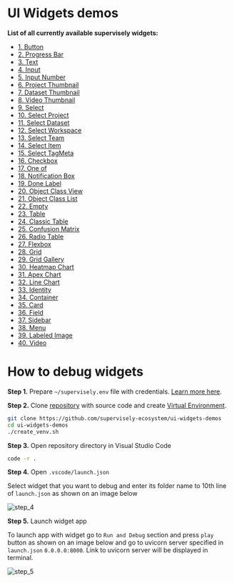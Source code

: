 # UI Widgets demos

**List of all currently available supervisely widgets:**

  - [1. Button](/001_button/README.md)
  - [2. Progress Bar](/002_progress_bar/README.md)
  - [3. Text](/003_text/README.md)
  - [4. Input](/004_input/README.md)
  - [5. Input Number](/005_input_number/README.md)
  - [6. Project Thumbnail](/006_project_thumbnail/README.md)
  - [7. Dataset Thumbnail](/007_dataset_thumbnail/README.md)
  - [8. Video Thumbnail](/008_video_thumbnail/README.md)
  - [9. Select](/009_select/README.md)
  - [10. Select Project](/010_select_project/README.md)
  - [11. Select Dataset](/011_select_dataset/README.md)
  - [12. Select Workspace](/012_select_workspace/README.md)
  - [13. Select Team](/013_select_team/README.md)
  - [14. Select Item](/014_select_item/README.md)
  - [15. Select TagMeta](/015_select_tag_meta/README.md)
  - [16. Checkbox](/016_checkbox/README.md)
  - [17. One of](/017_one_of/README.md)
  - [18. Notification Box](/018_notification_box/README.md)
  - [19. Done Label](/019_done_label/README.md)
  - [20. Object Class View](/020_object_class_view/README.md)
  - [21. Object Class List](/021_object_classes_list/README.md)
  - [22. Empty](/022_empty/README.md)
  - [23. Table](/023_table/README.md)
  - [24. Classic Table](/024_classic_table/README.md)
  - [25. Confusion Matrix](/025_confusion_matrix/README.md)
  - [26. Radio Table](/026_radio_table/README.md)
  - [27. Flexbox](/027_flexbox/README.md)
  - [28. Grid](/028_grid/README.md)
  - [29. Grid Gallery](/029_grid_gallery/README.md)
  - [30. Heatmap Chart](/030_heatmap_chart/README.md)
  - [31. Apex Chart](/031_apex_chart/README.md)
  - [32. Line Chart](/032_line_chart/README.md)
  - [33. Identity](/033_identity/README.md)
  - [34. Container](/034_container/README.md)
  - [35. Card](/035_card/README.md)
  - [36. Field](/036_field/README.md)
  - [37. Sidebar](/037_sidebar/README.md)
  - [38. Menu](/038_menu/README.md)
  - [39. Labeled Image](/039_labeled_image/README.md)
  - [40. Video](/040_video/README.md)

# How to debug widgets

**Step 1.** Prepare `~/supervisely.env` file with credentials. [Learn more here](https://developer.supervise.ly/getting-started/basics-of-authentication#how-to-use-in-python).

**Step 2.** Clone [repository](https://github.com/supervisely-ecosystem/ui-widgets-demos) with source code and create [Virtual Environment](https://docs.python.org/3/library/venv.html).

```bash
git clone https://github.com/supervisely-ecosystem/ui-widgets-demos
cd ui-widgets-demos
./create_venv.sh
```

**Step 3.** Open repository directory in Visual Studio Code

```bash
code -r .
```

**Step 4.** Open `.vscode/launch.json`

Select widget that you want to debug and enter its folder name to 10th line of `launch.json` as shown on an image below

![step_4](https://user-images.githubusercontent.com/48913536/202445858-0b381d46-d122-41c7-bb06-2fdf1a48b5e6.png)

**Step 5.** Launch widget app

To launch app with widget go to `Run and Debug` section and press `play` button as shown on an image below and go to uvicorn server specified in `launch.json` `0.0.0.0:8000`. Link to uvicorn server will be displayed in terminal.

![step_5](https://user-images.githubusercontent.com/48913536/202445868-12c35bae-f372-4a19-b01c-0b9e9ea38c0d.png)
